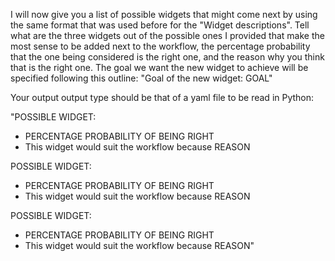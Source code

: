 I will now give you a list of possible widgets that might come next by using the same format that was used before for the "Widget descriptions". Tell what are the three widgets out of the possible ones I provided that make the most sense to be added next to the workflow, the percentage probability that the one being considered is the right one, and the reason why you think that is the right one. The goal we want the new widget to achieve will be specified following this outline:
"Goal of the new widget: GOAL"

Your output output type should be that of a yaml file to be read in Python:

"POSSIBLE WIDGET:
- PERCENTAGE PROBABILITY OF BEING RIGHT
- This widget would suit the workflow because REASON

POSSIBLE WIDGET:
- PERCENTAGE PROBABILITY OF BEING RIGHT
- This widget would suit the workflow because REASON

POSSIBLE WIDGET:
- PERCENTAGE PROBABILITY OF BEING RIGHT
- This widget would suit the workflow because REASON"

